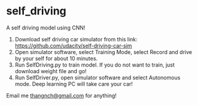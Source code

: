 # self_driving
A self driving model using CNN!

1. Download self driving car simulator from this link: https://github.com/udacity/self-driving-car-sim
2. Open simulator software, select Training Mode, select Record and drive by your self for about 10 minutes.
3. Run SelfDriving.py to train model. If you do not want to train, just download weight file and go! 
4. Run SelfDriver.py, open simulator software and select Autonomous mode. Deep learning PC will take care your car!

Email me thangnch@gmail.com for anything!
